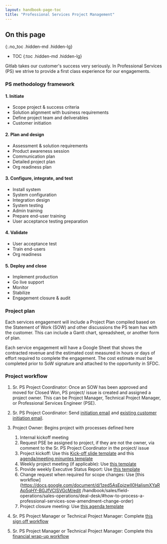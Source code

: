 ```yaml
---
layout: handbook-page-toc
title: "Professional Services Project Management"
---
```


## On this page
{:.no_toc .hidden-md .hidden-lg}

- TOC
{:toc .hidden-md .hidden-lg}

Gitlab takes our customer's success very seriously. In Professional Services (PS) we strive to provide a first class experience for our engagements. 

### PS methodology framework

#### 1. Initiate

* Scope project & success criteria 
* Solution alignment with business requirements
* Define project team and deliverables
* Customer initiation

#### 2. Plan and design

* Assessment & solution requirements
* Product awareness session
* Communication plan
* Detailed project plan
* Org readiness plan

#### 3. Configure, integrate, and test

* Install system
* System configuration
* Integration design
* System testing
* Admin training
* Prepare end-user training
* User acceptance testing preparation

#### 4. Validate

* User acceptance test
* Train end-users 
* Org readiness

#### 5. Deploy and close
* Implement production
* Go live support
* Monitor
* Stabilize
* Engagement closure & audit

### Project plan

Each services engagement will include a Project Plan compiled based on the Statement of Work (SOW) and other discussions the PS team has with the customer.  This can include a Gantt chart, spreadsheet, or another form of plan.

Each service engagement will have a Google Sheet that shows the contracted revenue and the estimated cost measured in hours or days of effort required to complete the engagement. The cost estimate must be completed prior to SoW signature and attached to the opportunity in SFDC.

### Project workflow

1. Sr. PS Project Coordinator: Once an SOW has been approved and moved for Closed Won, PS project/ issue is created and assigned a project owner.  This can be Project Manager, Technical Project Manager, or Professional Services Engineer (PSE).

1. Sr. PS Project Coordinator: Send [initiation email](https://docs.google.com/document/d/1je9dqVJpFFMv7aw9WhPeQ8aufx6Sj3OZveqaHHd212w/edit) and [existing customer initiation email](https://docs.google.com/document/d/1eNPXLmstMLoatpOBIhxrJgnPFgqYByPaJoFQRd2kz9U/edit).

1. Project Owner: Begins project with processes defined here
    1. Internal kickoff meeting
    1. Request PSE be assigned to project, if they are not the owner, via comment to the Sr. PS Project Coordinator in the project/ issue 
    1. Project kickoff: Use this [Kick-off slide template](https://docs.google.com/presentation/d/1HtVIE64N94Rcc774ujllClGmYZ5y1_ApE4-O3pazR6k/edit#slide=id.g59bfc474c5_2_145) and this [agenda/meeting minuntes template](https://docs.google.com/document/d/1WPnBQUOT2dug8rPkA-VFzXtE1AlQJGMMROQPhHOh4Bg/edit)
    1. Weekly project meeting (if applicable): Use [this template](https://docs.google.com/document/d/1WPnBQUOT2dug8rPkA-VFzXtE1AlQJGMMROQPhHOh4Bg/edit)
    1. Provide weekly Executive Status Report: Use [this template](https://docs.google.com/document/d/1tPsQbaq36zs4oKh6LXKXQPGy4Dmk7gbQfiZN4duu81o/edit)
    1. Change request when required for scope changes: Use [this workflow](https://docs.google.com/document/d/1zed5AsEpjzwII0HaIjsmXYaRAp5qHY-BGJfVCISVGcM/edit /handbook/sales/field-operations/sales-operations/deal-desk/#how-to-process-a-professional-services-sow-amendment-change-order)
    1. Project closure meeting: Use [this agenda template](https://docs.google.com/document/d/1Cw5eLe8VKFtHG9xGqUiCua8Pbu52reMzHujcPWq3ofQ/edit)
    
1. Sr. PS Project Manager or Technical Project Manager: Complete [this sign off workflow](/handbook/customer-success/professional-services-engineering/workflows/project_execution/sign-off.html) 

1. Sr. PS Project Manager or Technical Project Manager: Complete this [financial wrap-up workflow](/handbook/customer-success/professional-services-engineering/workflows/internal/financial-wrapup.html)

